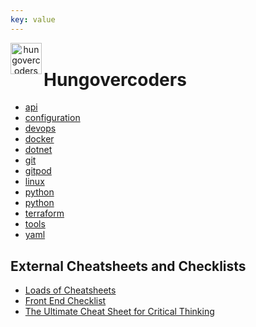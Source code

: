 ```yaml
---
key: value
---
```


<header class="site-header">
  <a href="https://blog.hungovercoders.com"><img alt="hungovercoders" src="assets/logo3.ico"
    width=50px align="left"></a>
</header>

# Hungovercoders

- [api](./api/api.md)
- [configuration](./configuration/configuration.md)
- [devops](./devops/devops.md)
- [docker](./Docker/docker.md)
- [dotnet](./dotnet/dotnet.md)
- [git](./Git/git.md)
- [gitpod](./gitpod/gitpod.md)
- [linux](./linux/linux.md)
- [python](./Python/python.md)
- [python](./team_management/team_management.md)
- [terraform](./terraform/terraform.md)
- [tools](./tools/tools.md)
- [yaml](./yaml/yaml.md)


## External Cheatsheets and Checklists

- [Loads of Cheatsheets](https://github.com/rstacruz/cheatsheets)
- [Front End Checklist](https://github.com/thedaviddias/Front-End-Checklist)
- [The Ultimate Cheat Sheet for Critical Thinking](https://globaldigitalcitizen.org/ultimate-critical-thinking-cheat-sheet)
